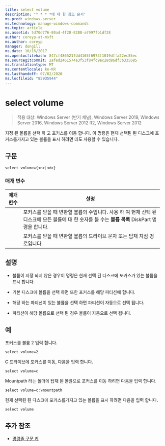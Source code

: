 ```yaml
---
title: select volume
description: '* * * *에 대 한 참조 문서'
ms.prod: windows-server
ms.technology: manage-windows-commands
ms.topic: article
ms.assetid: 5d70d776-80ad-4f20-8288-a7997fb1df28
author: coreyp-at-msft
ms.author: coreyp
manager: dongill
ms.date: 10/16/2017
ms.openlocfilehash: 847cf4865217dd4165f6973f1019dffa22ec85ec
ms.sourcegitcommit: 2afed2461574a3f53f84fc9ec28d86df3b335685
ms.translationtype: MT
ms.contentlocale: ko-KR
ms.lasthandoff: 07/02/2020
ms.locfileid: "85935944"
---
```

# <a name="select-volume"></a>select volume

> 적용 대상: Windows Server (반기 채널), Windows Server 2019, Windows Server 2016, Windows Server 2012 R2, Windows Server 2012

지정 된 볼륨을 선택 하 고 포커스를 이동 합니다. 이 명령은 현재 선택된 된 디스크에 포커스를가지고 있는 볼륨을 표시 하려면 데도 사용할 수 있습니다.



## <a name="syntax"></a>구문

```
select volume={<n>|<d>}
```

### <a name="parameters"></a>매개 변수

| 매개 변수 |                                                                               설명                                                                                |
|-----------|--------------------------------------------------------------------------------------------------------------------------------------------------------------------------|
|    <n>    | 포커스를 받을 때 변환할 볼륨의 수입니다. 사용 하 여 현재 선택 된 디스크에 모든 볼륨에 대 한 숫자를 볼 수는 **볼륨 목록** DiskPart 명령을 합니다. |
|    <d>    |                                                 포커스를 받을 때 변환할 볼륨의 드라이브 문자 또는 탑재 지점 경로입니다.                                                 |

## <a name="remarks"></a>설명

-   볼륨이 지정 되지 않은 경우이 명령은 현재 선택 된 디스크에 포커스가 있는 볼륨을 표시 합니다.

-   기본 디스크에 볼륨을 선택 하면 또한 포커스를 해당 파티션에 합니다.

-   해당 하는 파티션이 있는 볼륨을 선택 하면 파티션이 자동으로 선택 됩니다.

-   파티션이 해당 볼륨으로 선택 된 경우 볼륨이 자동으로 선택 됩니다.

## <a name="examples"></a>예
포커스를 볼륨 2 입력 합니다.

```
select volume=2
```

C 드라이브에 포커스를 이동, 다음을 입력 합니다.

```
select volume=c
```

Mountpath 라는 폴더에 탑재 된 볼륨으로 포커스를 이동 하려면 다음을 입력 합니다.

```
select volume=c:\mountpath
```

현재 선택된 된 디스크에 포커스를가지고 있는 볼륨을 표시 하려면 다음을 입력 합니다.

```
select volume
```

## <a name="additional-references"></a>추가 참조
- [명령줄 구문 키](command-line-syntax-key.md)




